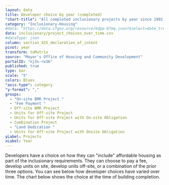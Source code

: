 ```yaml
---
layout: data
title: Developer choice by year (completed)
"chart-title": "All completed inclusionary projects by year since 1992 by developer choice"
category: "Inclusionary-Housing"
#data: "https://data.sfgov.org/resource/kdpp-67mq.json?$select=date_trunc_y(completion_date)+as+year,section_415_declaration_of_intent,count(*)&$group=year,section_415_declaration_of_intent&$where=completion_date%3E%271991-01-01%27&$order=year"
data: inclusionary/project_choices_over_time.csv
#dataType: json
column: section_415_declaration_of_intent
pivot: year
transform: toMatrix
source: "Mayor's Office of Housing and Community Development"
portalID: "nj3x-rw36"
published: true
type: bar
scale: "5"
colors: Blues
"axis-type": category
"y-format": ","
groups:
  - "On-site BMR Project "
  - "Fee Payment "
  - Off-site BMR Project
  - Units for Off-site Project
  - Units for Off-site Project with On-site Obligation
  - Combination Project
  - "Land Dedication "
  - Units for Off-site Project with Onsite Obligation
yLabel: Projects
xLabel: Year
---
```


Developers have a choice on how they can "include" affordable housing as part of the inclusionary requirements. They can choose to pay a fee, develop units on site, develop units off-site, or a combination of the prior three options. You can see below how developer choices have varied over time. The chart below shows the choice at the time of building completion.